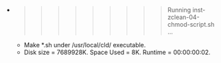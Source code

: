 * >>>>>>>>> Running inst-zclean-04-chmod-script.sh ...
  * Make *.sh under /usr/local/cld/ executable.
  * Disk size = 7689928K. Space Used = 8K. Runtime = 00:00:00:02.
